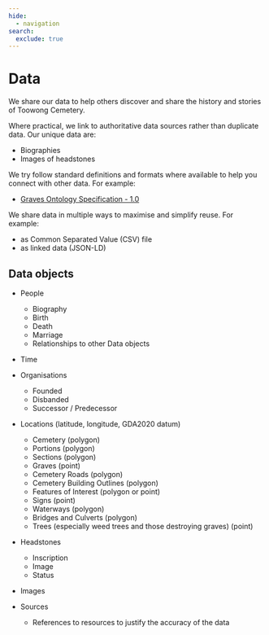 ```yaml
---
hide:
  - navigation
search:
  exclude: true  
---
```


#  Data

We share our data to help others discover and share the history and stories of Toowong Cemetery.

Where practical, we link to authoritative data sources rather than duplicate data. Our unique data are: 

- Biographies
- Images of headstones

We try follow standard definitions and formats where available to help you connect with other data. For example: 

- [Graves Ontology Specification - 1.0](https://rdf.muninn-project.org/ontologies/graves.html)

We share data in multiple ways to maximise and simplify reuse. For example:

- as Common Separated Value (CSV) file 
- as linked data (JSON-LD)

## Data objects

- People
    - Biography
    - Birth
    - Death
    - Marriage
    - Relationships to other Data objects

- Time 

- Organisations
    - Founded
    - Disbanded
    - Successor / Predecessor

- Locations (latitude, longitude, GDA2020 datum)
    - Cemetery (polygon)
    - Portions (polygon)
    - Sections (polygon)
    - Graves (point)
    - Cemetery Roads (polygon)
    - Cemetery Building Outlines (polygon)
    - Features of Interest (polygon or point)
    - Signs (point)
    - Waterways (polygon)
    - Bridges and Culverts (polygon)
    - Trees (especially weed trees and those destroying graves) (point)
    
- Headstones
    - Inscription
    - Image
    - Status

- Images

- Sources
    - References to resources to justify the accuracy of the data
